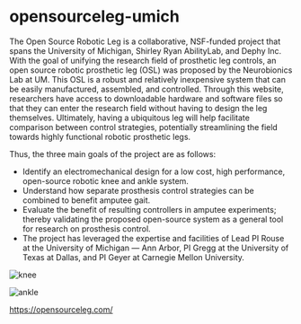 # opensourceleg-umich
The Open Source Robotic Leg is a collaborative, NSF-funded project that spans the University of Michigan, Shirley Ryan AbilityLab, and Dephy Inc. With the goal of unifying the research field of prosthetic leg controls, an open source robotic prosthetic leg (OSL) was proposed by the Neurobionics Lab at UM. This OSL is a robust and relatively inexpensive system that can be easily manufactured, assembled, and controlled. Through this website, researchers have access to downloadable hardware and software files so that they can enter the research field without having to design the leg themselves. Ultimately, having a ubiquitous leg will help facilitate comparison between control strategies, potentially streamlining the field towards highly functional robotic prosthetic legs.

Thus, the three main goals of the project are as follows:

* Identify an electromechanical design for a low cost, high performance, open-source robotic knee and ankle system.
* Understand how separate prosthesis control strategies can be combined to benefit amputee gait.
* Evaluate the benefit of resulting controllers in amputee experiments; thereby validating the proposed open-source system as a general tool for research on prosthesis control.
* The project has leveraged the expertise and facilities of Lead PI Rouse at the University of Michigan — Ann Arbor, PI Gregg at the University of Texas at Dallas, and PI Geyer at Carnegie Mellon University.


![knee](https://github.com/homebrew-bionics/opensourceleg-umich/blob/master/design/render/ankle.jpg)

![ankle](https://github.com/homebrew-bionics/opensourceleg-umich/blob/master/design/render/ankle.jpg)

https://opensourceleg.com/
